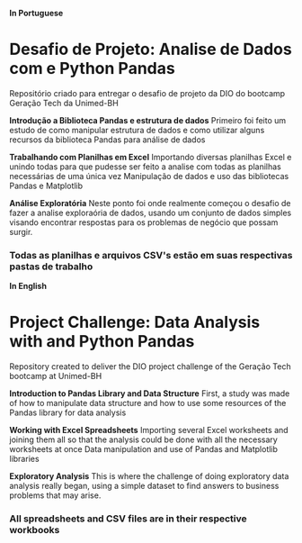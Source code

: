 **In Portuguese**

# Desafio de Projeto: Analise de Dados com e Python Pandas
Repositório criado para entregar o desafio de projeto da DIO do bootcamp Geração Tech da Unimed-BH

**Introdução a Biblioteca Pandas e estrutura de dados**
Primeiro foi feito um estudo de como manipular estrutura de dados e como utilizar alguns recursos da biblioteca Pandas para análise de dados

**Trabalhando com Planilhas em Excel**
Importando diversas planilhas Excel e unindo todas para que pudesse ser feito a analise com todas as planilhas necessárias de uma única vez
Manipulação de dados e uso das bibliotecas Pandas e Matplotlib

**Análise Exploratória**
Neste ponto foi onde realmente começou o desafio de fazer a analise exploraória de dados, usando um conjunto de dados simples visando encontrar respostas para os problemas de negócio que possam surgir.

### **Todas as planilhas e arquivos CSV's estão em suas respectivas pastas de trabalho**

**In English**
# Project Challenge: Data Analysis with and Python Pandas
Repository created to deliver the DIO project challenge of the Geração Tech bootcamp at Unimed-BH

**Introduction to Pandas Library and Data Structure**
First, a study was made of how to manipulate data structure and how to use some resources of the Pandas library for data analysis

**Working with Excel Spreadsheets**
Importing several Excel worksheets and joining them all so that the analysis could be done with all the necessary worksheets at once
Data manipulation and use of Pandas and Matplotlib libraries

**Exploratory Analysis**
This is where the challenge of doing exploratory data analysis really began, using a simple dataset to find answers to business problems that may arise.

### **All spreadsheets and CSV files are in their respective workbooks**
